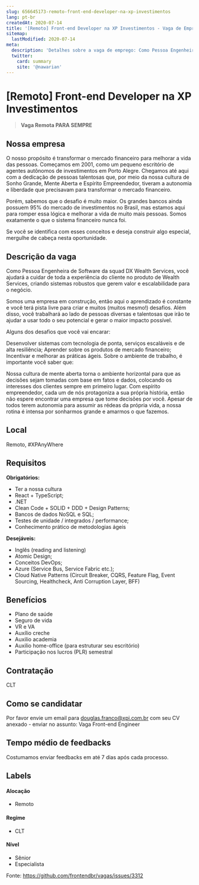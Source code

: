 ```yaml
---
slug: 656645173-remoto-front-end-developer-na-xp-investimentos
lang: pt-br
createdAt: 2020-07-14
title: '[Remoto] Front-end Developer na XP Investimentos - Vaga de Emprego'
sitemap:
  lastModified: 2020-07-14
meta:
  description: 'Detalhes sobre a vaga de emprego: Como Pessoa Engenheira de Software da squad DX Wealth Services, você ajudará a cuidar de toda a experiência do cliente no produto de Wealth Services, criando sistemas robustos que gerem valor e escalabilidade para o negócio.  Somos uma empresa em construção, então aqui o aprendizado é constante e você terá pista livre para criar e muitos (muitos mesmo!) desafios. Além disso, você trabalhará ao lado de pessoas diversas e talentosas que irão te ajudar a usar todo o seu potencial e gerar o maior impacto possível.  Alguns dos desafios que você vai encarar:   Desenvolver sistemas com tecnologia de ponta, serviços escaláveis e de alta resiliência; Aprender sobre os produtos de mercado financeiro; Incentivar e melhorar as práticas ágeis. Sobre o ambiente de trabalho, é importante você saber que: Nossa cultura de mente aberta torna o ambiente horizontal para que as decisões sejam tomadas com base em fatos e dados, colocando os interesses dos clientes sempre em primeiro lugar. Com espírito empreendedor, cada um de nós protagoniza a sua própria história, então não espere encontrar uma empresa que tome decisões por você. Apesar de todos terem autonomia para assumir as rédeas da própria vida, a nossa rotina é intensa por sonharmos grande e amarmos o que fazemos.'
  twitter:
    card: summary
    site: '@nawarian'
---
```


# [Remoto] Front-end Developer na XP Investimentos

<!-- 
==================================================
POR FAVOR, SÓ POSTE SE A VAGA FOR PARA FRONT-END!

Não faça distinção de gênero no título da vaga.

Use: "Front-End Developer" ao invés de 
"Desenvolvedor Front-End" \o/

Exemplo: `[São Paulo] Front-End Developer na NOME DA EMPRESA`
==================================================
-->

<!--
==================================================
Caso a vaga for remoto durante a pandemia deixar a linha abaixo
==================================================
-->
> **Vaga Remota PARA SEMPRE**

## Nossa empresa

O nosso propósito é transformar o mercado financeiro para melhorar a vida das pessoas. Começamos em 2001, como um pequeno escritório de agentes autônomos de investimentos em Porto Alegre. Chegamos até aqui com a dedicação de pessoas talentosas que, por meio da nossa cultura de Sonho Grande, Mente Aberta e Espírito Empreendedor, tiveram a autonomia e liberdade que precisavam para transformar o mercado financeiro.

Porém, sabemos que o desafio é muito maior. Os grandes bancos ainda possuem 95% do mercado de investimentos no Brasil, mas estamos aqui para romper essa lógica e melhorar a vida de muito mais pessoas. Somos exatamente o que o sistema financeiro nunca foi.

Se você se identifica com esses conceitos e deseja construir algo especial, mergulhe de cabeça nesta oportunidade.

## Descrição da vaga

Como Pessoa Engenheira de Software da squad DX Wealth Services, você ajudará a cuidar de toda a experiência do cliente no produto de Wealth Services, criando sistemas robustos que gerem valor e escalabilidade para o negócio. 

Somos uma empresa em construção, então aqui o aprendizado é constante e você terá pista livre para criar e muitos (muitos mesmo!) desafios. Além disso, você trabalhará ao lado de pessoas diversas e talentosas que irão te ajudar a usar todo o seu potencial e gerar o maior impacto possível. 

Alguns dos desafios que você vai encarar:   

Desenvolver sistemas com tecnologia de ponta, serviços escaláveis e de alta resiliência;
Aprender sobre os produtos de mercado financeiro;
Incentivar e melhorar as práticas ágeis.
Sobre o ambiente de trabalho, é importante você saber que:

Nossa cultura de mente aberta torna o ambiente horizontal para que as decisões sejam tomadas com base em fatos e dados, colocando os interesses dos clientes sempre em primeiro lugar.
Com espírito empreendedor, cada um de nós protagoniza a sua própria história, então não espere encontrar uma empresa que tome decisões por você.
Apesar de todos terem autonomia para assumir as rédeas da própria vida, a nossa rotina é intensa por sonharmos grande e amarmos o que fazemos.

## Local

Remoto, #XPAnyWhere

## Requisitos

**Obrigatórios:**

- Ter a nossa cultura  
- React + TypeScript; 
- .NET
- Clean Code + SOLID + DDD + Design Patterns;
- Bancos de dados NoSQL e SQL;
- Testes de unidade / integrados / performance;
- Conhecimento prático de metodologias ágeis

**Desejáveis:**

- Inglês (reading and listening)  
- Atomic Design;
- Conceitos DevOps;
- Azure (Service Bus, Service Fabric etc.);
- Cloud Native Patterns (Circuit Breaker, CQRS, Feature Flag, Event Sourcing, Healthcheck, Anti Corruption Layer, BFF)


## Benefícios

- Plano de saúde
- Seguro de vida
- VR e VA
- Auxílio creche
- Auxilio academia
- Auxilio home-office (para estruturar seu escritório)
- Participação nos lucros (PLR) semestral

## Contratação

CLT

## Como se candidatar

Por favor envie um email para douglas.franco@xpi.com.br com seu CV anexado - enviar no assunto: Vaga Front-end Engineer

## Tempo médio de feedbacks

Costumamos enviar feedbacks em até 7 dias após cada processo.

## Labels
<!-- retire os labels que não fazem sentido à vaga -->

#### Alocação
- Remoto

#### Regime
- CLT

#### Nível
- Sênior
- Especialista




Fonte: https://github.com/frontendbr/vagas/issues/3312
